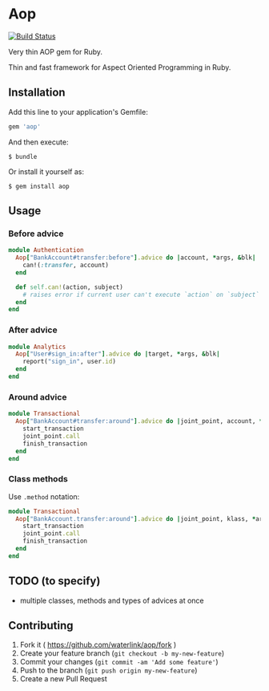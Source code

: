# Aop

[![Build Status](https://travis-ci.org/waterlink/aop.svg?branch=master)](https://travis-ci.org/waterlink/aop)

Very thin AOP gem for Ruby.

Thin and fast framework for Aspect Oriented Programming in Ruby.

## Installation

Add this line to your application's Gemfile:

```ruby
gem 'aop'
```

And then execute:

    $ bundle

Or install it yourself as:

    $ gem install aop

## Usage

### Before advice

```ruby
module Authentication
  Aop["BankAccount#transfer:before"].advice do |account, *args, &blk|
    can!(:transfer, account)
  end

  def self.can!(action, subject)
    # raises error if current user can't execute `action` on `subject`
  end
end
```

### After advice

```ruby
module Analytics
  Aop["User#sign_in:after"].advice do |target, *args, &blk|
    report("sign_in", user.id)
  end
end
```

### Around advice

```ruby
module Transactional
  Aop["BankAccount#transfer:around"].advice do |joint_point, account, *args, &blk|
    start_transaction
    joint_point.call
    finish_transaction
  end
end
```

### Class methods

Use `.method` notation:

```ruby
module Transactional
  Aop["BankAccount.transfer:around"].advice do |joint_point, klass, *args, &blk|
    start_transaction
    joint_point.call
    finish_transaction
  end
end
```

## TODO (to specify)

- multiple classes, methods and types of advices at once

## Contributing

1. Fork it ( https://github.com/waterlink/aop/fork )
2. Create your feature branch (`git checkout -b my-new-feature`)
3. Commit your changes (`git commit -am 'Add some feature'`)
4. Push to the branch (`git push origin my-new-feature`)
5. Create a new Pull Request
